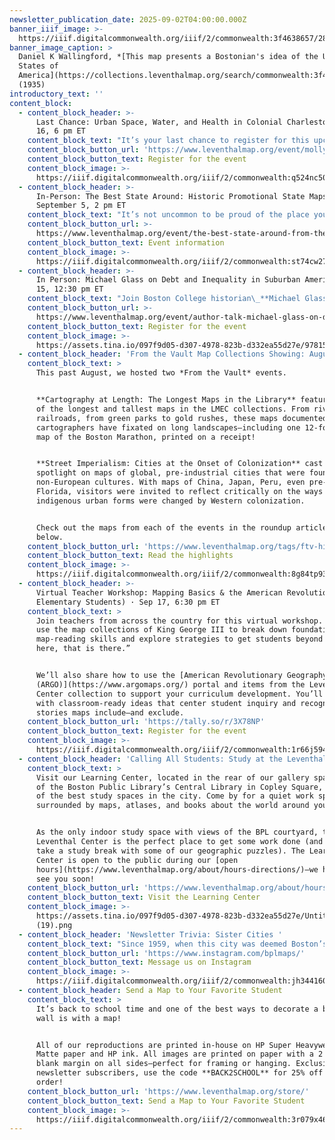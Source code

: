 ```yaml
---
newsletter_publication_date: 2025-09-02T04:00:00.000Z
banner_iiif_image: >-
  https://iiif.digitalcommonwealth.org/iiif/2/commonwealth:3f4638657/289,1213,3556,1344/,800/0/default.jpg
banner_image_caption: >
  Daniel K Wallingford, *[This map presents a Bostonian's idea of the United
  States of
  America](https://collections.leventhalmap.org/search/commonwealth:3f463864z)*
  (1935)
introductory_text: ''
content_block:
  - content_block_header: >-
      Last Chance: Urban Space, Water, and Health in Colonial Charleston · Sep
      16, 6 pm ET 
    content_block_text: "It’s your last chance to register for this upcoming virtual conversation in the [Brown Seminar on the Historical Geography of the American Revolutionary Era](https://www.leventhalmap.org/tags/richard-h.-brown-seminar/) with historian **Molly Nebiolo**.\n\nDr. Nebiolo\_will explore the colonial geography of Charleston with a focus on tidal creeks and other waterbodies—both those marked on maps of this period as well as those hidden in the cartographic record. These maps open up a new perspective on the history of health and environment in the eighteenth century colonial American city.\n\n*This program is part of the [American Revolutionary Geographies Online (ARGO)](https://www.argomaps.org) project.*\n"
    content_block_button_url: 'https://www.leventhalmap.org/event/molly-nebiolo-lecture/'
    content_block_button_text: Register for the event
    content_block_image: >-
      https://iiif.digitalcommonwealth.org/iiif/2/commonwealth:q524nc50k/2852,1585,3507,5298/1200,/0/default.jpg
  - content_block_header: >-
      In-Person: The Best State Around: Historic Promotional State Maps ·
      September 5, 2 pm ET
    content_block_text: "It’s not uncommon to be proud of the place you live, but these maps take local pride to another level!\n\nIn this\_*From The Vault* program, we’ll take a look at promotional state maps from the 1890s to 1930s. Some of these maps use comedy to poke fun at the rest of the country, while others celebrate the history and triumphs of a region to capture the attention of a potential visitor. Each state does things a little differently, and we invite visitors to pose the question:\_*“What truly is the best state around?\"*\n"
    content_block_button_url: >-
      https://www.leventhalmap.org/event/the-best-state-around-from-the-vault-collections-showing/
    content_block_button_text: Event information
    content_block_image: >-
      https://iiif.digitalcommonwealth.org/iiif/2/commonwealth:st74cw27d/full/1600,/0/default.jpg
  - content_block_header: >-
      In Person: Michael Glass on Debt and Inequality in Suburban America · Oct
      15, 12:30 pm ET
    content_block_text: "Join Boston College historian\_**Michael Glass**\_for a conversation about his new book,\_*[Cracked Foundations: Debt and Inequality in Suburban America](https://www.pennpress.org/9781512828221/cracked-foundations/)*. The book explores how home mortgages and municipal bonds helped build postwar suburbs while also making them financially fragile, and how these tools entrenched disparities that still shape American life today. Glass will be in conversation with Harvard’s **Lizabeth Cohen**.\n\n***Lunch will be served and registration is required to attend.***\n"
    content_block_button_url: >-
      https://www.leventhalmap.org/event/author-talk-michael-glass-on-debt-and-inequality-in-suburban-america/
    content_block_button_text: Register for the event
    content_block_image: >-
      https://assets.tina.io/097f9d05-d307-4978-823b-d332ea55d27e/9781512828221.jpg
  - content_block_header: 'From the Vault Map Collections Showing: August Roundup'
    content_block_text: >
      This past August, we hosted two *From the Vault* events.


      **Cartography at Length: The Longest Maps in the Library** featured some
      of the longest and tallest maps in the LMEC collections. From rivers to
      railroads, from green parks to gold rushes, these maps documented how
      cartographers have fixated on long landscapes—including one 12-foot-long
      map of the Boston Marathon, printed on a receipt!


      **Street Imperialism: Cities at the Onset of Colonization** cast a
      spotlight on maps of global, pre-industrial cities that were founded by
      non-European cultures. With maps of China, Japan, Peru, even pre-colonial
      Florida, visitors were invited to reflect critically on the ways in which
      indigenous urban forms were changed by Western colonization.


      Check out the maps from each of the events in the roundup articles linked
      below.
    content_block_button_url: 'https://www.leventhalmap.org/tags/ftv-highlights/'
    content_block_button_text: Read the highlights
    content_block_image: >-
      https://iiif.digitalcommonwealth.org/iiif/2/commonwealth:8g84tp93w/328,2537,1591,2174/1200,/0/default.jpg
  - content_block_header: >-
      Virtual Teacher Workshop: Mapping Basics & the American Revolution (for
      Elementary Students) · Sep 17, 6:30 pm ET 
    content_block_text: >
      Join teachers from across the country for this virtual workshop. We will
      use the map collections of King George III to break down foundational
      map-reading skills and explore strategies to get students beyond “this is
      here, that is there.”


      We’ll also share how to use the [American Revolutionary Geography Online
      (ARGO)](https://www.argomaps.org/) portal and items from the Leventhal
      Center collection to support your curriculum development. You’ll leave
      with classroom-ready ideas that center student inquiry and recognize whose
      stories maps include—and exclude.
    content_block_button_url: 'https://tally.so/r/3X78NP'
    content_block_button_text: Register for the event
    content_block_image: >-
      https://iiif.digitalcommonwealth.org/iiif/2/commonwealth:1r66j5942/6367,2684,1789,3005/1200,/0/default.jpg
  - content_block_header: 'Calling All Students: Study at the Leventhal Center!'
    content_block_text: >
      Visit our Learning Center, located in the rear of our gallery space inside
      of the Boston Public Library’s Central Library in Copley Square, for one
      of the best study spaces in the city. Come by for a quiet work space
      surrounded by maps, atlases, and books about the world around you.


      As the only indoor study space with views of the BPL courtyard, the
      Leventhal Center is the perfect place to get some work done (and maybe
      take a study break with some of our geographic puzzles). The Learning
      Center is open to the public during our [open
      hours](https://www.leventhalmap.org/about/hours-directions/)—we hope to
      see you soon!
    content_block_button_url: 'https://www.leventhalmap.org/about/hours-directions/'
    content_block_button_text: Visit the Learning Center
    content_block_image: >-
      https://assets.tina.io/097f9d05-d307-4978-823b-d332ea55d27e/Untitled
      (19).png
  - content_block_header: 'Newsletter Trivia: Sister Cities '
    content_block_text: "Since 1959, when this city was deemed Boston’s first Sister City, 12 other cities have  followed suit. What city was Boston’s first Sister City? (Hint: The Boston Children’s Museum has a gift currently on display from this partnership!)\n\n* Hong Kong, China\n* New Delhi, India\n* Kyoto, Japan\n* Busan, South Korea\n\nThe answer to last newsletter’s question about which Boston neighborhood is home to the only surviving stone ropewalk in the United States is Charlestown.\n\nCorrect answers will be included in a random draw—the winner will receive the next three\_[Map of the Month club](https://www.leventhalmap.org/donate/map-of-the-month/)\_postcards for free.\_**Congratulations to our last winner, Daniel!**  In order to enter, make sure you follow us on [Bluesky](https://bsky.app/profile/bplmaps.bsky.social),\_[Instagram](https://www.instagram.com/bplmaps/)\_or\_\n\n[Facebook](https://www.facebook.com/bplmaps)\_and direct message or email us the answer to the question. We’ll accept answers until **September 8 at 9 am ET.**\n"
    content_block_button_url: 'https://www.instagram.com/bplmaps/'
    content_block_button_text: Message us on Instagram
    content_block_image: >-
      https://iiif.digitalcommonwealth.org/iiif/2/commonwealth:jh344160s/429,474,4611,8401/1200,/0/default.jpg
  - content_block_header: Send a Map to Your Favorite Student
    content_block_text: >
      It’s back to school time and one of the best ways to decorate a blank dorm
      wall is with a map!


      All of our reproductions are printed in-house on HP Super Heavyweight Plus
      Matte paper and HP ink. All images are printed on paper with a 2 inch
      blank margin on all sides—perfect for framing or hanging. Exclusive to our
      newsletter subscribers, use the code **BACK2SCHOOL** for 25% off your
      order!
    content_block_button_url: 'https://www.leventhalmap.org/store/'
    content_block_button_text: Send a Map to Your Favorite Student
    content_block_image: >-
      https://iiif.digitalcommonwealth.org/iiif/2/commonwealth:3r079x46b/321,287,3665,3972/1200,/0/default.jpg
---
```


